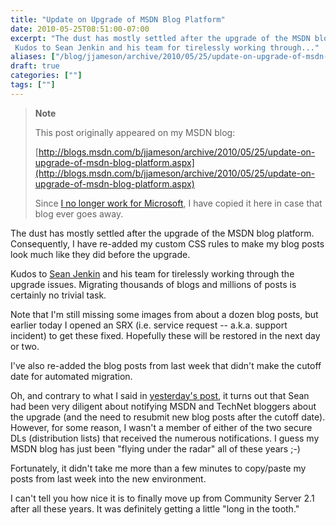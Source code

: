 ```yaml
---
title: "Update on Upgrade of MSDN Blog Platform"
date: 2010-05-25T08:51:00-07:00
excerpt: "The dust has mostly settled after the upgrade of the MSDN blog platform. Consequently, I have re-added my custom CSS rules to make my blog posts look much like they did before the upgrade. 
 Kudos to Sean Jenkin and his team for tirelessly working through..."
aliases: ["/blog/jjameson/archive/2010/05/25/update-on-upgrade-of-msdn-blog-platform.aspx"]
draft: true
categories: [""]
tags: [""]
---
```


> **Note**
>
> This post originally appeared on my MSDN blog:
>
> [http://blogs.msdn.com/b/jjameson/archive/2010/05/25/update-on-upgrade-of-msdn-blog-platform.aspx](http://blogs.msdn.com/b/jjameson/archive/2010/05/25/update-on-upgrade-of-msdn-blog-platform.aspx)
>
> Since [I no longer work for Microsoft](/blog/jjameson/2011/09/02/last-day-with-microsoft), I have copied it here in case that blog ever goes away.

The dust has mostly settled after the upgrade of the MSDN blog platform. Consequently, I have re-added my custom CSS rules to make my blog posts look much like they did before the upgrade.

Kudos to [Sean Jenkin](http://blogs.msdn.com/b/seanjenkin) and his team for tirelessly working through the upgrade issues. Migrating thousands of blogs and millions of posts is certainly no trivial task.

Note that I'm still missing some images from about a dozen blog posts, but earlier today I opened an SRX (i.e. service request -- a.k.a. support incident) to get these fixed. Hopefully these will be restored in the next day or two.

I've also re-added the blog posts from last week that didn't make the cutoff date for automated migration.

Oh, and contrary to what I said in [yesterday's post](/blog/jjameson/2010/05/24/issues-after-upgrade-of-msdn-blog-platform), it turns out that Sean had been very diligent about notifying MSDN and TechNet bloggers about the upgrade (and the need to resubmit new blog posts after the cutoff date). However, for some reason, I wasn't a member of either of the two secure DLs (distribution lists) that received the numerous notifications. I guess my MSDN blog has just been "flying under the radar" all of these years ;-)

Fortunately, it didn't take me more than a few minutes to copy/paste my posts from last week into the new environment.

I can't tell you how nice it is to finally move up from Community Server 2.1 after all these years. It was definitely getting a little "long in the tooth."

